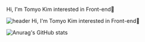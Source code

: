 Hi, I'm Tomyo Kim interested in Front-end🐰

<!--
**TomyoKim/TomyoKim** is a ✨ _special_ ✨ repository because its `README.md` (this file) appears on your GitHub profile.

Here are some ideas to get you started:

- 🔭 I’m currently working on ...
- 🌱 I’m currently learning ...
- 👯 I’m looking to collaborate on ...
- 🤔 I’m looking for help with ...
- 💬 Ask me about ...
- 📫 How to reach me: ...
- 😄 Pronouns: ...
- ⚡ Fun fact: ...
-->
![header](https://capsule-render.vercel.app/api?type=waving&color=F5B199&height=300&section=header&text=Hello%World!&fontSize=90&fontColor=white)
Hi, I'm Tomyo Kim interested in Front-end🐰

![Anurag's GitHub stats](https://github-readme-stats.vercel.app/api?username=TomyoKim&show_icons=true&theme=omni)
